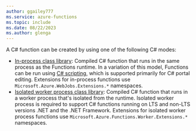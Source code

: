 ```yaml
---
author: ggailey777
ms.service: azure-functions
ms.topic: include
ms.date: 08/22/2023
ms.author: glenga
---
```


A C# function can be created by using one of the following C# modes:

* [In-process class library](../articles/azure-functions/functions-dotnet-class-library.md): Compiled C# function that runs in the same process as the Functions runtime. In a variation of this model, Functions can be run using [C# scripting](../articles/azure-functions/functions-reference-csharp.md), which is supported primarily for C# portal editing. Extensions for in-process functions use `Microsoft.Azure.WebJobs.Extensions.*` namespaces.
* [Isolated worker process class library](../articles/azure-functions/dotnet-isolated-process-guide.md): Compiled C# function that runs in a worker process that's isolated from the runtime. Isolated worker process is required to support C# functions running on LTS and non-LTS versions .NET and the .NET Framework. Extensions for isolated worker process functions use `Microsoft.Azure.Functions.Worker.Extensions.*` namespaces.

